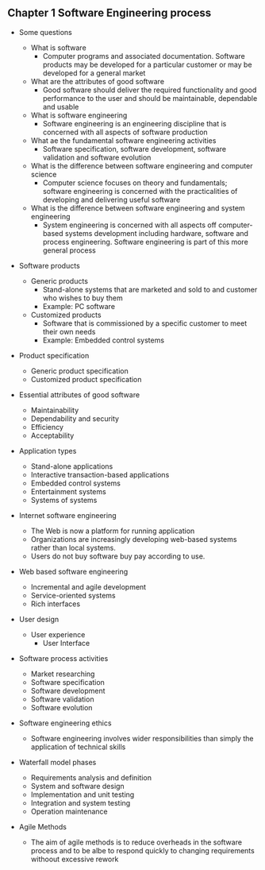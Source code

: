 ## Chapter 1 Software Engineering process

- Some questions

  - What is software
    - Computer programs and associated documentation. Software products may be
      developed for a particular customer or may be developed for a general
      market
  - What are the attributes of good software
    - Good software should deliver the required functionality and good
      performance to the user and should be maintainable, dependable and usable
  - What is software engineering
    - Software engineering is an engineering discipline that is concerned with
      all aspects of software production
  - What ae the fundamental software engineering activities
    - Software specification, software development, software validation and
      software evolution
  - What is the difference between software engineering and computer science
    - Computer science focuses on theory and fundamentals; software engineering
      is concerned with the practicalities of developing and delivering useful
      software
  - What is the difference between software engineering and system engineering
    - System engineering is concerned with all aspects off computer-based
      systems development including hardware, software and process engineering.
      Software engineering is part of this more general process

- Software products

  - Generic products
    - Stand-alone systems that are marketed and sold to and customer who wishes
      to buy them
    - Example: PC software
  - Customized products
    - Software that is commissioned by a specific customer to meet their own
      needs
    - Example: Embedded control systems

- Product specification

  - Generic product specification
  - Customized product specification

- Essential attributes of good software

  - Maintainability
  - Dependability and security
  - Efficiency
  - Acceptability

- Application types

  - Stand-alone applications
  - Interactive transaction-based applications
  - Embedded control systems
  - Entertainment systems
  - Systems of systems

- Internet software engineering

  - The Web is now a platform for running application
  - Organizations are increasingly developing web-based systems rather than
    local systems.
  - Users do not buy software buy pay according to use.

- Web based software engineering

  - Incremental and agile development
  - Service-oriented systems
  - Rich interfaces

- User design

  - User experience
    - User Interface

- Software process activities

  - Market researching
  - Software specification
  - Software development
  - Software validation
  - Software evolution

- Software engineering ethics

  - Software engineering involves wider responsibilities than simply the
    application of technical skills

- Waterfall model phases

  - Requirements analysis and definition
  - System and software design
  - Implementation and unit testing
  - Integration and system testing
  - Operation maintenance

- Agile Methods
  - The aim of agile methods is to reduce overheads in the software process and
    to be albe to respond quickly to changing requirements withoout excessive
    rework
